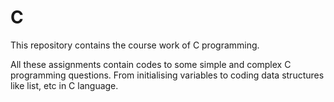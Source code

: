 # C
This repository contains the course work of C programming. 

All these assignments contain codes to some simple and complex C programming questions. From initialising variables to coding data structures like list, etc in C language.
